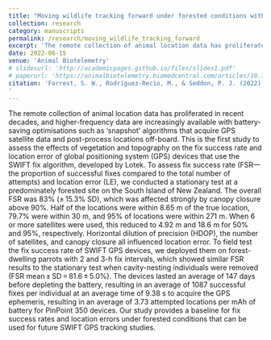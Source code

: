 ```yaml
---
title: "Moving wildlife tracking forward under forested conditions with the SWIFT GPS  algorithm"
collection: research
category: manuscripts
permalink: /research/moving_wildlife_tracking_forward
excerpt: 'The remote collection of animal location data has proliferated in recent decades, and higher-frequency data are increasingly available with battery-saving optimisations such as ‘snapshot’ algorithms that acquire GPS satellite data and post-process locations off-board. This is the first study to assess the effects of vegetation and topography on the fix success rate and location error of global positioning system (GPS) devices that use the SWIFT fix algorithm, developed by Lotek. To assess fix success rate (FSR—the proportion of successful fixes compared to the total number of attempts) and location error (LE), we conducted a stationary test at a predominately forested site on the South Island of New Zealand. The overall FSR was 83% (± 15.3% SD), which was affected strongly by canopy closure above 90%. Half of the locations were within 8.65 m of the true location, 79.7% were within 30 m, and 95% of locations were within 271 m. When 6 or more satellites were used, this reduced to 4.92 m and 18.6 m for 50% and 95%, respectively. Horizontal dilution of precision (HDOP), the number of satellites, and canopy closure all influenced location error. To field test the fix success rate of SWIFT GPS devices, we deployed them on forest-dwelling parrots with 2 and 3-h fix intervals, which showed similar FSR results to the stationary test when cavity-nesting individuals were removed (FSR mean ± SD = 81.6 ± 5.0%). The devices lasted an average of 147 days before depleting the battery, resulting in an average of 1087 successful fixes per individual at an average time of 9.38 s to acquire the GPS ephemeris, resulting in an average of 3.73 attempted locations per mAh of battery for PinPoint 350 devices. Our study provides a baseline for fix success rates and location errors under forested conditions that can be used for future SWIFT GPS tracking studies.'
date: 2022-06-15
venue: 'Animal Biotelemetry'
# slidesurl: 'http://academicpages.github.io/files/slides1.pdf'
# paperurl: 'https://animalbiotelemetry.biomedcentral.com/articles/10.1186/s40317-022-00289-9'
citation: 'Forrest, S. W., Rodríguez-Recio, M., & Seddon, P. J. (2022). Moving wildlife tracking forward under forested conditions with the SWIFT GPS algorithm. Animal Biotelemetry 2022 10:1, 10(1), 1–11. https://doi.org/10.1186/S40317-022-00289-9
'
---
```


The remote collection of animal location data has proliferated in recent decades, and higher-frequency data are increasingly available with battery-saving optimisations such as ‘snapshot’ algorithms that acquire GPS satellite data and post-process locations off-board. This is the first study to assess the effects of vegetation and topography on the fix success rate and location error of global positioning system (GPS) devices that use the SWIFT fix algorithm, developed by Lotek. To assess fix success rate (FSR—the proportion of successful fixes compared to the total number of attempts) and location error (LE), we conducted a stationary test at a predominately forested site on the South Island of New Zealand. The overall FSR was 83% (± 15.3% SD), which was affected strongly by canopy closure above 90%. Half of the locations were within 8.65 m of the true location, 79.7% were within 30 m, and 95% of locations were within 271 m. When 6 or more satellites were used, this reduced to 4.92 m and 18.6 m for 50% and 95%, respectively. Horizontal dilution of precision (HDOP), the number of satellites, and canopy closure all influenced location error. To field test the fix success rate of SWIFT GPS devices, we deployed them on forest-dwelling parrots with 2 and 3-h fix intervals, which showed similar FSR results to the stationary test when cavity-nesting individuals were removed (FSR mean ± SD = 81.6 ± 5.0%). The devices lasted an average of 147 days before depleting the battery, resulting in an average of 1087 successful fixes per individual at an average time of 9.38 s to acquire the GPS ephemeris, resulting in an average of 3.73 attempted locations per mAh of battery for PinPoint 350 devices. Our study provides a baseline for fix success rates and location errors under forested conditions that can be used for future SWIFT GPS tracking studies.